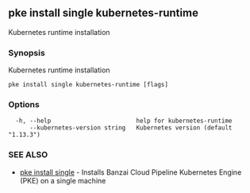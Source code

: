 ## pke install single kubernetes-runtime

Kubernetes runtime installation

### Synopsis

Kubernetes runtime installation

```
pke install single kubernetes-runtime [flags]
```

### Options

```
  -h, --help                        help for kubernetes-runtime
      --kubernetes-version string   Kubernetes version (default "1.13.3")
```

### SEE ALSO

* [pke install single](pke_install_single.md)	 - Installs Banzai Cloud Pipeline Kubernetes Engine (PKE) on a single machine

